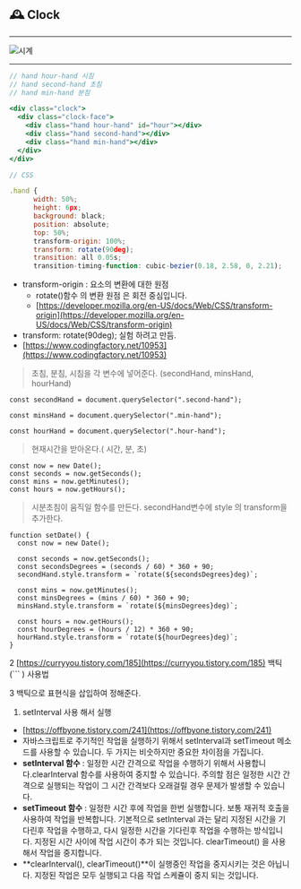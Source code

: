 ## 🕰 Clock

---

![시계](https://user-images.githubusercontent.com/82592845/160370103-0e289fa6-493c-4f22-82de-4a6df82c50c4.gif)

---

```jsx
// hand hour-hand 시침
// hand second-hand 초침
// hand min-hand 분침

<div class="clock">
  <div class="clock-face">
    <div class="hand hour-hand" id="hour"></div>
    <div class="hand second-hand"></div>
    <div class="hand min-hand"></div>
  </div>
</div>
```

```jsx
// CSS

.hand {
      width: 50%;
      height: 6px;
      background: black;
      position: absolute;
      top: 50%;
      transform-origin: 100%;
      transform: rotate(90deg);
      transition: all 0.05s;
      transition-timing-function: cubic-bezier(0.18, 2.58, 0, 2.21);

```

- transform-origin : 요소의 변환에 대한 원점
  - rotate()함수 의 변환 원점 은 회전 중심입니다.
  - [https://developer.mozilla.org/en-US/docs/Web/CSS/transform-origin](https://developer.mozilla.org/en-US/docs/Web/CSS/transform-origin)
- transform: rotate(90deg); 실험 하려고 만듬.
- [https://www.codingfactory.net/10953](https://www.codingfactory.net/10953)

> 초침, 분침, 시침을 각 변수에 넣어준다.
> (secondHand, minsHand, hourHand)

```
const secondHand = document.querySelector(".second-hand");

const minsHand = document.querySelector(".min-hand");

const hourHand = document.querySelector(".hour-hand");
```

> 현재시간을 받아온다.( 시간, 분, 초)

```
const now = new Date();
const seconds = now.getSeconds();
const mins = now.getMinutes();
const hours = now.getHours();
```

> 시분초침이 움직일 함수를 만든다.
> secondHand변수에 style 의 transform을 추가한다.

```
function setDate() {
  const now = new Date();

  const seconds = now.getSeconds();
  const secondsDegrees = (seconds / 60) * 360 + 90;
  secondHand.style.transform = `rotate(${secondsDegrees}deg)`;

  const mins = now.getMinutes();
  const minsDegrees = (mins / 60) * 360 + 90;
  minsHand.style.transform = `rotate(${minsDegrees}deg)`;

  const hours = now.getHours();
  const hourDegrees = (hours / 12) * 360 + 90;
  hourHand.style.transform = `rotate(${hourDegrees}deg)`;
}
```

2 [https://curryyou.tistory.com/185](https://curryyou.tistory.com/185) 백틱 (``` ) 사용법

3 백틱으로 표현식을 삽입하여 정해준다.

1. setInterval 사용 해서 실행

- [https://offbyone.tistory.com/241](https://offbyone.tistory.com/241)
- 자바스크립트로 주기적인 작업을 실행하기 위해서 setInterval과 setTimeout 메소드를 사용할 수 있습니다. 두 가지는 비숫하지만 중요한 차이점을 가집니다.
- **setInterval 함수** : 일정한 시간 간격으로 작업을 수행하기 위해서 사용합니다.clearInterval 함수를 사용하여 중지할 수 있습니다. 주의할 점은 일정한 시간 간격으로 실행되는 작업이 그 시간 간격보다 오래걸릴 경우 문제가 발생할 수 있습니다.
- **setTimeout 함수** : 일정한 시간 후에 작업을 한번 실행합니다. 보통 재귀적 호출을 사용하여 작업을 반복합니다. 기본적으로 setInterval 과는 달리 지정된 시간을 기다린후 작업을 수행하고, 다시 일정한 시간을 기다린후 작업을 수행하는 방식입니다. 지정된 시간 사이에 작업 시간이 추가 되는 것입니다. clearTimeout() 을 사용해서 작업을 중지합니다.
- **clearInterval(), clearTimeout()**이 실행중인 작업을 중지시키는 것은 아닙니다. 지정된 작업은 모두 실행되고 다음 작업 스케쥴이 중지 되는 것입니다.
